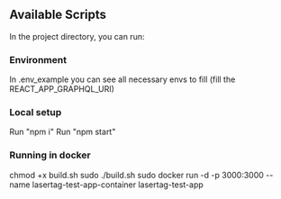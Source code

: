 ## Available Scripts

In the project directory, you can run:

### Environment

In .env_example you can see all necessary envs to fill
(fill the REACT_APP_GRAPHQL_URI)

### Local setup

Run "npm i"
Run "npm start"

### Running in docker
chmod +x build.sh
sudo ./build.sh
sudo docker run -d -p 3000:3000 --name lasertag-test-app-container lasertag-test-app
